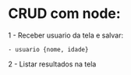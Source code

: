 # CRUD com node:

1 - Receber usuario da tela e salvar:

	- usuario {nome, idade}

2 - Listar resultados na tela